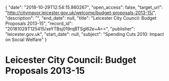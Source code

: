 {
  "date": "2018-10-29T12:54:15.860267", 
  "open_access": false, 
  "target_url": "http://citymayor.leicester.gov.uk/welcome/budget-proposals-2013-15/", 
  "description": "", 
  "end_date": null, 
  "title": "Leicester City Council: Budget Proposals 2013-15", 
  "record_id": "20181029T125415/xeYTBsj019rqBTSgl62e+A==", 
  "publisher": "leicester.gov.uk", 
  "start_date": null, 
  "subject": "Spending Cuts 2010: Impact on Social Welfare"
}

# Leicester City Council: Budget Proposals 2013-15

